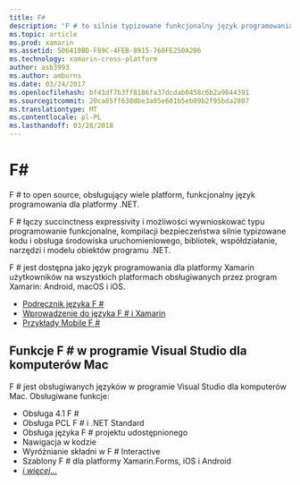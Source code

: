 ```yaml
---
title: F#
description: 'F # to silnie typizowane funkcjonalny język programowania przeznaczonych do uruchamiania na platformie .NET'
ms.topic: article
ms.prod: xamarin
ms.assetid: 506410BD-F89C-4FEB-8915-760FE250A206
ms.technology: xamarin-cross-platform
author: asb3993
ms.author: amburns
ms.date: 03/24/2017
ms.openlocfilehash: bf41df7b3ff8186fa37dcdab0458c6b2a9844391
ms.sourcegitcommit: 20ca85ff638dbe3a85e601b5eb09b2f95bda2807
ms.translationtype: MT
ms.contentlocale: pl-PL
ms.lasthandoff: 03/28/2018
---
```

# <a name="f35"></a>F&#35;

F # to open source, obsługujący wiele platform, funkcjonalny język programowania dla platformy .NET.

F # łączy succinctness expressivity i możliwości wywnioskować typu programowanie funkcjonalne, kompilacji bezpieczeństwa silnie typizowane kodu i obsługa środowiska uruchomieniowego, bibliotek, współdziałanie, narzędzi i modelu obiektów programu .NET.

F # jest dostępna jako język programowania dla platformy Xamarin użytkowników na wszystkich platformach obsługiwanych przez program Xamarin: Android, macOS i iOS.

- [Podręcznik języka F #](https://docs.microsoft.com/en-us/dotnet/fsharp/)
- [Wprowadzenie do języka F # i Xamarin](overview.md)
- [Przykłady Mobile F #](samples.md)

## <a name="f-features-in-visual-studio-for-mac"></a>Funkcje F # w programie Visual Studio dla komputerów Mac

F # jest obsługiwanych języków w programie Visual Studio dla komputerów Mac. Obsługiwane funkcje:

- Obsługa 4.1 F #
- Obsługa PCL F # i .NET Standard
- Obsługa języka F # projektu udostępnionego
- Nawigacja w kodzie
- Wyróżnianie składni w F # Interactive
- Szablony F # dla platformy Xamarin.Forms, iOS i Android
- [*i więcej...*](https://developer.xamarin.com/releases/studio/xamarin.studio_6.0/xamarin.studio_6.0/#F_Enhancements)

